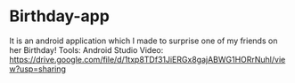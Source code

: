 # Birthday-app
It is an android application which I made to surprise one of my friends on her Birthday!
Tools: Android Studio
Video: https://drive.google.com/file/d/1txp8TDf31JiERGx8gajABWG1HORrNuhl/view?usp=sharing
